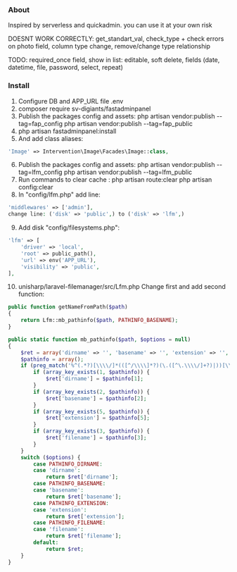### About
Inspired by serverless and quickadmin. you can use it at your own risk

DOESNT WORK CORRECTLY: get_standart_val, check_type + check errors on photo field, column type change, remove/change type relationship

TODO: required_once field, show in list: editable, soft delete, fields (date, datetime, file, password, select, repeat)

### Install
                
1. Configure DB and APP_URL file .env
2. composer require sv-digiants/fastadminpanel
3. Publish the packages config and assets:
php artisan vendor:publish --tag=fap_config
php artisan vendor:publish --tag=fap_public
4. php artisan fastadminpanel:install
5. And add class aliases:
```php
'Image' => Intervention\Image\Facades\Image::class,
```
6. Publish the packages config and assets:
php artisan vendor:publish --tag=lfm_config
php artisan vendor:publish --tag=lfm_public
7. Run commands to clear cache :
php artisan route:clear
php artisan config:clear
8. In "config/lfm.php" add line:
```php
'middlewares' => ['admin'],
change line: ('disk' => 'public',) to ('disk' => 'lfm',)
```
9. Add disk "config/filesystems.php":
```php
'lfm' => [
    'driver' => 'local',
    'root' => public_path(),
    'url' => env('APP_URL'),
    'visibility' => 'public',
],
```
10. unisharp/laravel-filemanager/src/Lfm.php
Change first and add second function:

```php
public function getNameFromPath($path)
{
    return Lfm::mb_pathinfo($path, PATHINFO_BASENAME);
}

public static function mb_pathinfo($path, $options = null)
{
    $ret = array('dirname' => '', 'basename' => '', 'extension' => '', 'filename' => '');
    $pathinfo = array();
    if (preg_match('%^(.*?)[\\\\/]*(([^/\\\\]*?)(\.([^\.\\\\/]+?)|))[\\\\/\.]*$%im', $path, $pathinfo)) {
        if (array_key_exists(1, $pathinfo)) {
            $ret['dirname'] = $pathinfo[1];
        }
        if (array_key_exists(2, $pathinfo)) {
            $ret['basename'] = $pathinfo[2];
        }
        if (array_key_exists(5, $pathinfo)) {
            $ret['extension'] = $pathinfo[5];
        }
        if (array_key_exists(3, $pathinfo)) {
            $ret['filename'] = $pathinfo[3];
        }
    }
    switch ($options) {
        case PATHINFO_DIRNAME:
        case 'dirname':
            return $ret['dirname'];
        case PATHINFO_BASENAME:
        case 'basename':
            return $ret['basename'];
        case PATHINFO_EXTENSION:
        case 'extension':
            return $ret['extension'];
        case PATHINFO_FILENAME:
        case 'filename':
            return $ret['filename'];
        default:
            return $ret;
    }
}
```
